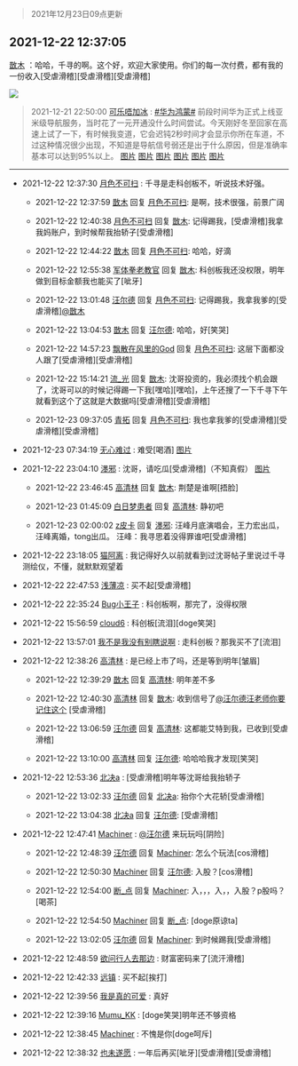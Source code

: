 > 2021年12月23日09点更新
<link rel="stylesheet" href="https://cdn.jsdelivr.net/gh/taotie6/sampleJSON@main/css/photo_show.css">
<meta name="referrer" content="no-referrer" />


 ## 2021-12-22 12:37:05 

 [㪚木](https://www.coolapk.com/feed/32289645?shareKey=ZWZmNTkyZGI4MDgxNjFjMmIxZmI~) ：哈哈，千寻的啊。这个好，欢迎大家使用。你们的每一次付费，都有我的一份收入[受虐滑稽][受虐滑稽][受虐滑稽] 

<div class="album">
<img class="img-item" src="http://image.coolapk.com/feed/2020/0418/16/1081091_bc8cee62_0273_0376@319x220.gif" />
</div>

> 2021-12-21 22:50:00 
> [可乐唔加冰](https://www.coolapk.com/feed/32281279?shareKey=NmQzNjg2MDUxZWMzNjFjMmIxZmI~) : <a class="feed-link-tag" href="/t/华为鸿蒙?type=0">#华为鸿蒙#</a> 前段时间华为正式上线亚米级导航服务，当时花了一元开通没什么时间尝试。今天刚好冬至回家在高速上试了一下，有时候我变道，它会迟钝2秒时间才会显示你所在车道，不过这种情况很少出现，不知道是导航信号弱还是出于什么原因，但是准确率基本可以达到95%以上。 
[图片](http://image.coolapk.com/feed/2021/1221/22/2878092_19622681_8198_0977_976@1344x2772.jpeg)
[图片](http://image.coolapk.com/feed/2021/1221/22/2878092_02254b80_8198_0985_158@1344x2772.jpeg)
[图片](http://image.coolapk.com/feed/2021/1221/22/2878092_5d6c3104_8198_0988_595@1344x2772.jpeg)
[图片](http://image.coolapk.com/feed/2021/1221/22/2878092_20aa317d_8198_0991_16@1344x2772.jpeg)
[图片](http://image.coolapk.com/feed/2021/1221/22/2878092_646f96a4_8198_1001_256@1344x2772.jpeg)
[图片](http://image.coolapk.com/feed/2021/1221/22/2878092_4da4a41a_8198_1003_588@1344x2772.jpeg)

 ------- 

- 2021-12-22 12:37:30 [月色不可扫](uid=3639201) : 千寻是走科创板不，听说技术好强。 

    - 2021-12-22 12:37:59 [㪚木](uid=1081091) 回复 [月色不可扫](uid=3639201): 是啊，技术很强，前景广阔 

    - 2021-12-22 12:40:38 [月色不可扫](uid=3639201) 回复 [㪚木](uid=1081091): 记得踢我，[受虐滑稽]我拿我妈账户，到时候帮我抬轿子[受虐滑稽] 

    - 2021-12-22 12:44:22 [㪚木](uid=1081091) 回复 [月色不可扫](uid=3639201): 哈哈，好滴 

    - 2021-12-22 12:55:38 [军体拳老教官](uid=2044950) 回复 [㪚木](uid=1081091): 科创板我还没权限，明年做到目标金额我也能买了[呲牙] 

    - 2021-12-22 13:01:48 [汪尔德](uid=1595236) 回复 [月色不可扫](uid=3639201): 记得踢我，我拿我爹的[受虐滑稽]<a class="feed-link-uname" href="/u/㪚木">@㪚木</a> 

    - 2021-12-22 13:04:53 [㪚木](uid=1081091) 回复 [汪尔德](uid=1595236): 哈哈，好[笑哭] 

    - 2021-12-22 14:57:23 [飘散在风里的God](uid=2048261) 回复 [月色不可扫](uid=3639201): 这层下面都没人跟了[受虐滑稽][受虐滑稽] 

    - 2021-12-22 15:14:21 [流_光](uid=1451285) 回复 [㪚木](uid=1081091): 沈哥投资的，我必须找个机会跟了，沈哥可以的时候记得踢一下我[嘿哈][嘿哈]，上午还搜了一下千寻下午就看到这个了这就是大数据吗[受虐滑稽][受虐滑稽] 

    - 2021-12-23 09:37:05 [青拓](uid=1255788) 回复 [月色不可扫](uid=3639201): 我也拿我爹的[受虐滑稽][受虐滑稽][受虐滑稽] 

- 2021-12-23 07:34:19 [无心难过](uid=3681127) : 难受[喝酒] [图片](http://image.coolapk.com/feed/2021/1222/22/3681127_0d12200f_5072_2575_30@1080x2400.jpeg)

- 2021-12-22 23:04:10 [濹邪](uid=1210426) : 沈哥，请吃瓜[受虐滑稽]（不知真假） [图片](http://image.coolapk.com/feed/2021/1222/23/1210426_ebf723d5_5449_7474_584@1080x2400.jpeg)

    - 2021-12-22 23:46:45 [高清林](uid=8114305) 回复 [㪚木](uid=1081091): 荆楚是谁啊[捂脸] 

    - 2021-12-23 01:45:09 [白日梦患者](uid=533502) 回复 [高清林](uid=8114305): 静初吧 

    - 2021-12-23 02:00:02 [z皮卡](uid=1896403) 回复 [濹邪](uid=1210426): 汪峰月底演唱会，王力宏出瓜，
汪峰离婚，tong出瓜。
汪峰：我寻思着没得罪谁吧[受虐滑稽] 

- 2021-12-22 23:18:05 [猫阿离](uid=491974) : 我记得好久以前就看到过沈哥帖子里说过千寻测绘仪，不懂，就默默观望着 

- 2021-12-22 22:47:53 [浅薄凉](uid=1630624) : 买不起[受虐滑稽] 

- 2021-12-22 22:35:24 [Bug小王子](uid=611629) : 科创板啊，那完了，没得权限 

- 2021-12-22 15:56:59 [cloud6](uid=852635) : 科创板[流泪][doge笑哭] 

- 2021-12-22 13:57:01 [我不是我没有别瞎说啊](uid=2231912) : 走科创板？那我买不了[流泪] 

- 2021-12-22 12:38:26 [高清林](uid=8114305) : 是已经上市了吗，还是等到明年[皱眉] 

    - 2021-12-22 12:39:29 [㪚木](uid=1081091) 回复 [高清林](uid=8114305): 明年差不多 

    - 2021-12-22 12:40:30 [高清林](uid=8114305) 回复 [㪚木](uid=1081091): 收到信号了<a class="feed-link-uname" href="/u/汪尔德汪老师你要记住这个">@汪尔德汪老师你要记住这个</a> [受虐滑稽] 

    - 2021-12-22 13:06:59 [汪尔德](uid=1595236) 回复 [高清林](uid=8114305): 这都能艾特到我，已收到[受虐滑稽] 

    - 2021-12-22 13:10:00 [高清林](uid=8114305) 回复 [汪尔德](uid=1595236): 哈哈哈我才发现[笑哭] 

- 2021-12-22 12:53:36 [北决a](uid=1918537) : [受虐滑稽]明年等沈哥给我抬轿子 

    - 2021-12-22 13:02:33 [汪尔德](uid=1595236) 回复 [北决a](uid=1918537): 抬你个大花轿[受虐滑稽] 

    - 2021-12-22 13:04:38 [北决a](uid=1918537) 回复 [汪尔德](uid=1595236): [受虐滑稽] 

- 2021-12-22 12:47:41 [Machiner](uid=3114536) : <a class="feed-link-uname" href="/u/汪尔德">@汪尔德</a> 来玩玩吗[阴险] 

    - 2021-12-22 12:48:39 [汪尔德](uid=1595236) 回复 [Machiner](uid=3114536): 怎么个玩法[cos滑稽] 

    - 2021-12-22 12:50:30 [Machiner](uid=3114536) 回复 [汪尔德](uid=1595236): 入股？[cos滑稽] 

    - 2021-12-22 12:54:00 [断_点](uid=3301521) 回复 [Machiner](uid=3114536): 入，，，入，，入股？p股吗？[喝茶] 

    - 2021-12-22 12:54:50 [Machiner](uid=3114536) 回复 [断_点](uid=3301521): [doge原谅ta] 

    - 2021-12-22 13:02:05 [汪尔德](uid=1595236) 回复 [Machiner](uid=3114536): 到时候踢我[受虐滑稽] 

- 2021-12-22 12:48:59 [欲问行人去那边](uid=826969) : 财富密码来了[流汗滑稽] 

- 2021-12-22 12:42:33 [远镇](uid=1471248) : 买不起[挨打] 

- 2021-12-22 12:39:56 [我是真的可爱](uid=731138) : 真好 

- 2021-12-22 12:39:16 [Mumu_KK](uid=1355663) : [doge笑哭]明年还不够资格 

- 2021-12-22 12:38:45 [Machiner](uid=3114536) : 不愧是你[doge呵斥] 

- 2021-12-22 12:38:32 [也未遂愿](uid=3056500) : 一年后再买[呲牙][受虐滑稽][受虐滑稽] 

